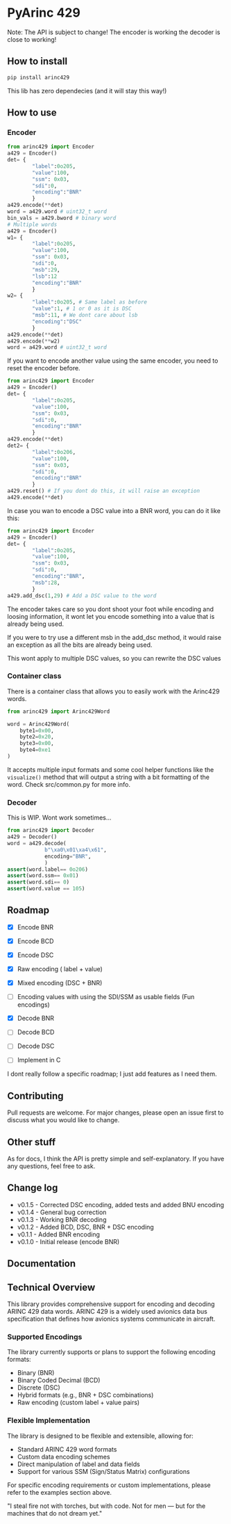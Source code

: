 # PyArinc 429

Note: The API is subject to change! The encoder is working the decoder is close to working!


## How to install

```bash
pip install arinc429
```
This lib has zero dependecies (and it will stay this way!)

## How to use

### Encoder

```python
from arinc429 import Encoder 
a429 = Encoder()
det= {
        "label":0o205,
        "value":100,
        "ssm": 0x03,
        "sdi":0,
        "encoding":"BNR"
        }
a429.encode(**det)
word = a429.word # uint32_t word
bin_vals = a429.bword # binary word
# Multiple words
a429 = Encoder()
w1= {
        "label":0o205,
        "value":100,
        "ssm": 0x03,
        "sdi":0,
        "msb":29,
        "lsb":12
        "encoding":"BNR"
        }
w2= {
        "label":0o205, # Same label as before
        "value":1, # 1 or 0 as it is DSC
        "msb":11, # We dont care about lsb
        "encoding":"DSC"
        }
a429.encode(**det)
a429.encode(**w2)
word = a429.word # uint32_t word


```

If you want to encode another value using the same encoder, you need to reset the encoder before.
```python
from arinc429 import Encoder 
a429 = Encoder()
det= {
        "label":0o205,
        "value":100,
        "ssm": 0x03,
        "sdi":0,
        "encoding":"BNR"
        }
a429.encode(**det)
det2= {
        "label":0o206,
        "value":100,
        "ssm": 0x03,
        "sdi":0,
        "encoding":"BNR"
        }
a429.reset() # If you dont do this, it will raise an exception 
a429.encode(**det)
```

In case you wan to encode a DSC value into a BNR word, you can do it like this:

```python
from arinc429 import Encoder 
a429 = Encoder()
det= {
        "label":0o205,
        "value":100,
        "ssm": 0x03,
        "sdi":0,
        "encoding":"BNR",
        "msb":28,
        }
a429.add_dsc(1,29) # Add a DSC value to the word
```

The encoder takes care so you dont shoot your foot while encoding and loosing information,
it wont let you encode something into a value that is already being used. 

If you were to try use a different msb in the add_dsc method, it would raise an exception as all the bits are already being used.

This wont apply to multiple DSC values, so you can rewrite the DSC values


### Container class

There is a container class that allows you to easily work with the Arinc429 words.
```python
from arinc429 import Arinc429Word

word = Arinc429Word(
    byte1=0x00,
    byte2=0x20,
    byte3=0x00,
    byte4=0xe1
)
```
It accepts multiple input formats and some cool helper functions like the ```visualize()``` method that will
output a string with a bit formatting of the word. Check src/common.py for more info.



### Decoder

This is WIP. Wont work sometimes...


```python
from arinc429 import Decoder
a429 = Decoder()
word = a429.decode(
            b"\xa0\x01\xa4\x61",
            encoding="BNR",
            )
assert(word.label== 0o206)
assert(word.ssm== 0x01)
assert(word.sdi== 0)
assert(word.value == 105)

```
## Roadmap

* [x] Encode BNR 
* [x] Encode BCD 
* [x] Encode DSC 
* [x] Raw encoding ( label + value)
* [x] Mixed encoding (DSC + BNR)
* [ ] Encoding values with using the SDI/SSM as usable fields (Fun encodings)


* [X] Decode BNR
* [ ] Decode BCD
* [ ] Decode DSC

* [ ] Implement in C

I dont really follow a specific roadmap; I just add features as I need them.

## Contributing

Pull requests are welcome. For major changes, please open an issue first to discuss what you would like to change.

## Other stuff

As for docs, I think the API is pretty simple and self-explanatory. If you have any questions, feel free to ask. 

## Change log


* v0.1.5 - Corrected DSC encoding, added tests and added BNU encoding
* v0.1.4 - General bug correction
* v0.1.3 - Working BNR decoding
* v0.1.2 - Added BCD, DSC, BNR + DSC encoding
* v0.1.1 - Added BNR encoding
* v0.1.0 - Initial release (encode BNR)


## Documentation

## Technical Overview

This library provides comprehensive support for encoding and decoding ARINC 429 data words. 
ARINC 429 is a widely used avionics data bus specification that defines how avionics systems communicate in aircraft.

### Supported Encodings

The library currently supports or plans to support the following encoding formats:

- Binary (BNR)
- Binary Coded Decimal (BCD)
- Discrete (DSC)
- Hybrid formats (e.g., BNR + DSC combinations)
- Raw encoding (custom label + value pairs)

### Flexible Implementation

The library is designed to be flexible and extensible, allowing for:

- Standard ARINC 429 word formats
- Custom data encoding schemes
- Direct manipulation of label and data fields
- Support for various SSM (Sign/Status Matrix) configurations

For specific encoding requirements or custom implementations, please refer to the examples section above.


"I steal fire not with torches, but with code. Not for men — but for the machines that do not dream yet."
